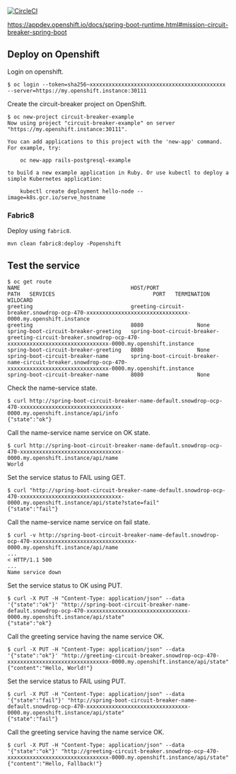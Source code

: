 [![CircleCI](https://circleci.com/gh/snowdrop/circuit-breaker-example.svg?style=shield)](https://circleci.com/gh/snowdrop/circuit-breaker-example)

https://appdev.openshift.io/docs/spring-boot-runtime.html#mission-circuit-breaker-spring-boot

## Deploy on Openshift

Login on openshift.

```shell
$ oc login --token=sha256~xxxxxxxxxxxxxxxxxxxxxxxxxxxxxxxxxxxxxxxxxxx --server=https://my.openshift.instance:30111
```

Create the circuit-breaker project on OpenShift.

```shell
$ oc new-project circuit-breaker-example
Now using project "circuit-breaker-example" on server "https://my.openshift.instance:30111".

You can add applications to this project with the 'new-app' command. For example, try:

    oc new-app rails-postgresql-example

to build a new example application in Ruby. Or use kubectl to deploy a simple Kubernetes application:

    kubectl create deployment hello-node --image=k8s.gcr.io/serve_hostname
```

### Fabric8

Deploy using `fabric8`.

```shell
mvn clean fabric8:deploy -Popenshift
```

## Test the service

```shell
$ oc get route
NAME                                   HOST/PORT                                                                                                                                      PATH   SERVICES                               PORT   TERMINATION   WILDCARD
greeting                               greeting-circuit-breaker.snowdrop-ocp-470-xxxxxxxxxxxxxxxxxxxxxxxxxxxxxxxx-0000.my.openshift.instance                                      greeting                               8080                 None
spring-boot-circuit-breaker-greeting   spring-boot-circuit-breaker-greeting-circuit-breaker.snowdrop-ocp-470-xxxxxxxxxxxxxxxxxxxxxxxxxxxxxxxx-0000.my.openshift.instance          spring-boot-circuit-breaker-greeting   8080                 None
spring-boot-circuit-breaker-name       spring-boot-circuit-breaker-name-circuit-breaker.snowdrop-ocp-470-xxxxxxxxxxxxxxxxxxxxxxxxxxxxxxxx-0000.my.openshift.instance              spring-boot-circuit-breaker-name       8080                 None
```

Check the name-service state.

```shell
$ curl http://spring-boot-circuit-breaker-name-default.snowdrop-ocp-470-xxxxxxxxxxxxxxxxxxxxxxxxxxxxxxxx-0000.my.openshift.instance/api/info
{"state":"ok"}
```

Call the name-service name service on OK state.

```shell
$ curl http://spring-boot-circuit-breaker-name-default.snowdrop-ocp-470-xxxxxxxxxxxxxxxxxxxxxxxxxxxxxxxx-0000.my.openshift.instance/api/name
World
```

Set the service status to FAIL using GET.

```shell
$ curl "http://spring-boot-circuit-breaker-name-default.snowdrop-ocp-470-xxxxxxxxxxxxxxxxxxxxxxxxxxxxxxxx-0000.my.openshift.instance/api/state?state=fail"
{"state":"fail"}
```

Call the name-service name service on fail state.

```shell
$ curl -v http://spring-boot-circuit-breaker-name-default.snowdrop-ocp-470-xxxxxxxxxxxxxxxxxxxxxxxxxxxxxxxx-0000.my.openshift.instance/api/name
...
< HTTP/1.1 500
...
Name service down
```

Set the service status to OK using PUT.

```shell
$ curl -X PUT -H "Content-Type: application/json" --data '{"state":"ok"}' "http://spring-boot-circuit-breaker-name-default.snowdrop-ocp-470-xxxxxxxxxxxxxxxxxxxxxxxxxxxxxxxx-0000.my.openshift.instance/api/state"
{"state":"ok"}
```

Call the greeting service having the name service OK.

```shell
$ curl -X PUT -H "Content-Type: application/json" --data '{"state":"ok"}' "http://greeting-circuit-breaker.snowdrop-ocp-470-xxxxxxxxxxxxxxxxxxxxxxxxxxxxxxxx-0000.my.openshift.instance/api/state"
{"content":"Hello, World!"}
```

Set the service status to FAIL using PUT.

```shell
$ curl -X PUT -H "Content-Type: application/json" --data '{"state":"fail"}' "http://spring-boot-circuit-breaker-name-default.snowdrop-ocp-470-xxxxxxxxxxxxxxxxxxxxxxxxxxxxxxxx-0000.my.openshift.instance/api/state"
{"state":"fail"}
```

Call the greeting service having the name service OK.

```shell
$ curl -X PUT -H "Content-Type: application/json" --data '{"state":"ok"}' "http://greeting-circuit-breaker.snowdrop-ocp-470-xxxxxxxxxxxxxxxxxxxxxxxxxxxxxxxx-0000.my.openshift.instance/api/state"
{"content":"Hello, Fallback!"}
```
